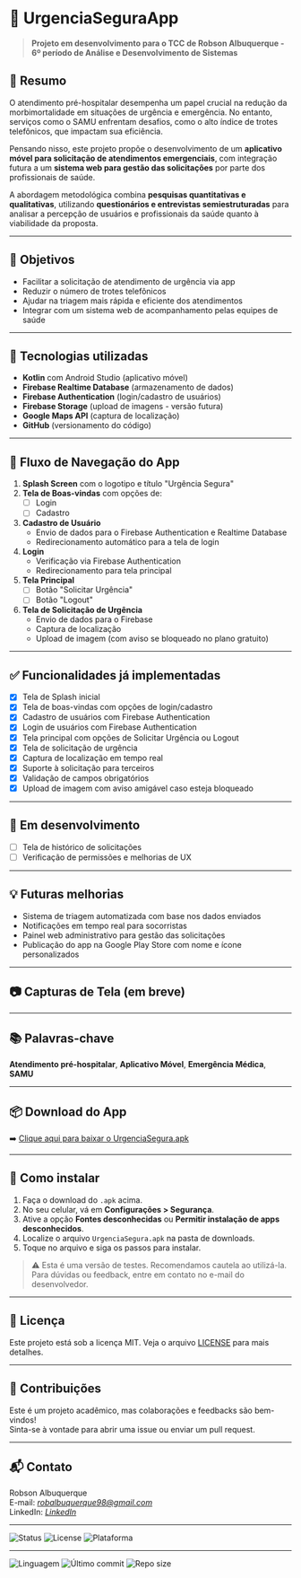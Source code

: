 # 🚨 UrgenciaSeguraApp

> **Projeto em desenvolvimento para o TCC de Robson Albuquerque - 6º período de Análise e Desenvolvimento de Sistemas**

## 🧠 Resumo

O atendimento pré-hospitalar desempenha um papel crucial na redução da morbimortalidade em situações de urgência e emergência. No entanto, serviços como o SAMU enfrentam desafios, como o alto índice de trotes telefônicos, que impactam sua eficiência.

Pensando nisso, este projeto propõe o desenvolvimento de um **aplicativo móvel para solicitação de atendimentos emergenciais**, com integração futura a um **sistema web para gestão das solicitações** por parte dos profissionais de saúde.

A abordagem metodológica combina **pesquisas quantitativas e qualitativas**, utilizando **questionários e entrevistas semiestruturadas** para analisar a percepção de usuários e profissionais da saúde quanto à viabilidade da proposta.

---

## 🎯 Objetivos

- Facilitar a solicitação de atendimento de urgência via app
- Reduzir o número de trotes telefônicos
- Ajudar na triagem mais rápida e eficiente dos atendimentos
- Integrar com um sistema web de acompanhamento pelas equipes de saúde

---

## 📱 Tecnologias utilizadas

- **Kotlin** com Android Studio (aplicativo móvel)
- **Firebase Realtime Database** (armazenamento de dados)
- **Firebase Authentication** (login/cadastro de usuários)
- **Firebase Storage** (upload de imagens - versão futura)
- **Google Maps API** (captura de localização)
- **GitHub** (versionamento do código)

---

## 🚀 Fluxo de Navegação do App

1. **Splash Screen** com o logotipo e título "Urgência Segura"
2. **Tela de Boas-vindas** com opções de:
   - [ ] Login
   - [ ] Cadastro
3. **Cadastro de Usuário**
   - Envio de dados para o Firebase Authentication e Realtime Database
   - Redirecionamento automático para a tela de login
4. **Login**
   - Verificação via Firebase Authentication
   - Redirecionamento para tela principal
5. **Tela Principal**
   - [ ] Botão "Solicitar Urgência"
   - [ ] Botão "Logout"
6. **Tela de Solicitação de Urgência**
   - Envio de dados para o Firebase
   - Captura de localização
   - Upload de imagem (com aviso se bloqueado no plano gratuito)

---

## ✅ Funcionalidades já implementadas

- [x] Tela de Splash inicial
- [x] Tela de boas-vindas com opções de login/cadastro
- [x] Cadastro de usuários com Firebase Authentication
- [x] Login de usuários com Firebase Authentication
- [x] Tela principal com opções de Solicitar Urgência ou Logout
- [x] Tela de solicitação de urgência
- [x] Captura de localização em tempo real
- [x] Suporte à solicitação para terceiros
- [x] Validação de campos obrigatórios
- [x] Upload de imagem com aviso amigável caso esteja bloqueado

---

## 🧪 Em desenvolvimento

- [ ] Tela de histórico de solicitações
- [ ] Verificação de permissões e melhorias de UX

---

## 💡 Futuras melhorias

- Sistema de triagem automatizada com base nos dados enviados
- Notificações em tempo real para socorristas
- Painel web administrativo para gestão das solicitações
- Publicação do app na Google Play Store com nome e ícone personalizados

---

## 📷 Capturas de Tela (em breve)

---

## 📚 Palavras-chave

**Atendimento pré-hospitalar**, **Aplicativo Móvel**, **Emergência Médica**, **SAMU**

---

## 📦 Download do App

➡️ [Clique aqui para baixar o UrgenciaSegura.apk](https://github.com/robsonalbuquerquedev/UrgenciaSeguraApp/releases/download/v1.01-beta/UrgenciaSegura.apk)

---

## 📲 Como instalar

1. Faça o download do `.apk` acima.
2. No seu celular, vá em **Configurações > Segurança**.
3. Ative a opção **Fontes desconhecidas** ou **Permitir instalação de apps desconhecidos**.
4. Localize o arquivo `UrgenciaSegura.apk` na pasta de downloads.
5. Toque no arquivo e siga os passos para instalar.

> ⚠️ Esta é uma versão de testes. Recomendamos cautela ao utilizá-la.  
> Para dúvidas ou feedback, entre em contato no e-mail do desenvolvedor.

---

## 📎 Licença

Este projeto está sob a licença MIT. Veja o arquivo [LICENSE](LICENSE) para mais detalhes.

---

## 🤝 Contribuições

Este é um projeto acadêmico, mas colaborações e feedbacks são bem-vindos!  
Sinta-se à vontade para abrir uma issue ou enviar um pull request.

---

## 📬 Contato

Robson Albuquerque  
E-mail: *robalbuquerque98@gmail.com*  
LinkedIn: *[LinkedIn](https://www.linkedin.com/in/robson-monteiro-de-albuquerque-8b3853230 )*

---

![Status](https://img.shields.io/badge/Status-Em%20Desenvolvimento-yellow)
![License](https://img.shields.io/badge/Licença-MIT-blue)
![Plataforma](https://img.shields.io/badge/Plataforma-Android-green)

---

![Linguagem](https://img.shields.io/github/languages/top/Rma98/UrgenciaSeguraApp)
![Último commit](https://img.shields.io/github/last-commit/Rma98/UrgenciaSeguraApp)
![Repo size](https://img.shields.io/github/repo-size/Rma98/UrgenciaSeguraApp)
